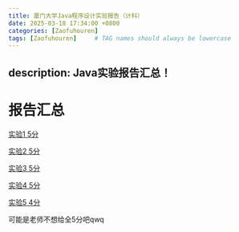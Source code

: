 ```yaml
---
title: 厦门大学Java程序设计实验报告（计科）
date: 2025-03-18 17:34:00 +0800
categories: [Zaofuhouren]
tags: [Zaofuhouren]     # TAG names should always be lowercase
---
```

description: Java实验报告汇总！
---

# 报告汇总

[实验1 5分](/AttachFiles/JavaCoding/Java实验报告1.pdf) 

[实验2 5分](/AttachFiles/JavaCoding/Java第二次实验.pdf)

[实验3 5分](/AttachFiles/JavaCoding/第3次Java实验.pdf)

[实验4 5分](/AttachFiles/JavaCoding/第4次Java实验.pdf)

[实验5 4分](/AttachFiles/JavaCoding/第五次Java实验(1).pdf)

可能是老师不想给全5分吧qwq
